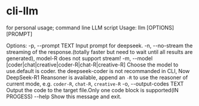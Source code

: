 # cli-llm
for personal usage; command line LLM script
Usage: llm [OPTIONS] [PROMPT]

Options:
  -p, --prompt TEXT               Input prompt for deepseek.
  -n, --no-stream                  the streaming of the
                                  response.(totally faster but need to wait
                                  until all results are generated),
                                  model-R does not support
                                  stream!
  -m, --model [coder|chat|creative|coder-R|chat-R|creative-R]
                                  Choose the model to use.default is
                                  coder. the deepseek-coder is not recommanded
                                  in CLI, Now DeepSeek-R1 Reansoner is
                                  available, append an `-R` to use the
                                  reasoner of current mode, e.g. `coder-R`,
                                  `chat-R`, `creative-R`
  -o, --output-codes TEXT         Output the code to the target
                                  file.Only one code block is
                                  supported(IN PROGESS)
  --help                          Show this message and exit.
